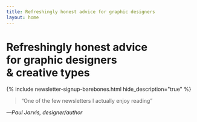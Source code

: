 ```yaml
---
title: Refreshingly honest advice for graphic designers
layout: home
---
```

<h1 class="f2 f1-l mh3 mh5-m mh6-l mb2 normal measure-narrow">Refreshingly honest advice <br>for <span class="typed">graphic designers <div class="dib dn-l">&amp; creative types</div></span></h1>

{% include newsletter-signup-barebones.html hide_description="true" %}

<blockquote class="mh3 mh5-m mh6-l mt5 serif f4">“One of the few newsletters I actually enjoy reading”</blockquote>
<cite class="mh3 mh5-m mh6-l tracked ttu normal f6 fs-normal">—Paul Jarvis, designer/author</cite>
<br>&nbsp;<br>
